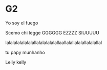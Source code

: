 # G2
Yo soy el fuego

Scemo chi legge GGGGGG EZZZZ SIUUUUU

lalalalalalalalallalalalalalallaallalallalalallalalallal

tu papy munhanho

Lelly kelly
